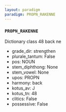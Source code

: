 ```yaml
---
layout: paradigm
paradigm: PROPN_RAKENNE
---
```

### ` PROPN_RAKENNE `

Dictionary class 48 back ne
* grade_dir: strengthen
* plurale_tantum: False
* pos: NOUN
* stem_diphthong: None
* stem_vowel: None
* upos: PROPN
* harmony: back
* kotus_av: J
* kotus_tn: 48
* clitics: False
* possessive: False
